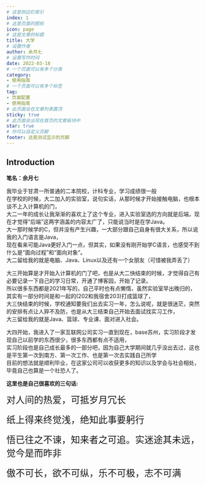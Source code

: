 ```yaml
---
# 这是侧边栏索引
index: 1
# 这是页面的图标
icon: page
# 这是文章的标题
title: 大学
# 设置作者
author: 余月七
# 设置写作时间
date: 2022-03-18
# 一个页面可以有多个分类
category:
- 使用指南
# 一个页面可以有多个标签
tag:
- 页面配置
- 使用指南
# 此页面会在文章列表置顶
sticky: true
# 此页面会出现在首页的文章板块中
star: true
# 你可以自定义页脚
footer: 这是测试显示的页脚
---
```


## Introduction

**笔名：余月七**

我毕业于甘肃一所普通的二本院校，计科专业，学习成绩很一般<br>
在学校的时候，大二加入的实验室，说句实话，从那时候才开始接触电脑，也根本谈不上入计算机的门，<br>
大二一年的成长让我渐渐的喜欢上了这个专业，进入实验室选的方向就是后端，现在才觉得“后端”这两字涵盖的内容太广了，只能说当时是在学Java。<br>
大一那时候学的C，但并没有产生兴趣，一大部分跟自己自身有很大关系，所以说我的入门语言是Java，<br>
现在看来可能Java更好入门一点，但其实，如果没有刚开始学C语言，也感受不到什么是“面向过程”和“面向对象”。<br>
大二留给我的就是电脑、Java、Linux以及还有一个女朋友（可惜被我弄丢了）<br>

大三开始算是才开始入计算机的门了吧，也是从大二快结束的时候，才觉得自己有必要记录一下自己的学习日常，开通了博客园，开始了记录。<br>
所以很多东西都是2021年写的，自己平时也有点懒惰，虽然实验室早出晚归的，其实有一部分时间是和一起的(202和我宿舍203)打成篮球了，<br>
大三快结束的时候，学校通知要我们出去实习一年，怎么说呢，就是很迷茫，突然的安排有点让人猝不及防，也是从大三结束自己开始去面试找实习工作，<br>
大三留给我的就是Java、篮球、专业课、面对进入社会。

大四开始，我进入了一家互联网公司实习一直到现在，base苏州，实习阶段才发现自己以前学的东西很少，很多东西都有点不适用，<br>
实习阶段也是自己成长最多的一部分吧，因为自己大学期间就几乎没出去过，这也是平生第一次到南方、第一次工作、也是第一次去实践自己所学<br>
目前的想法就是顺利毕业，在这家公司可以收获更多的知识以及学会与社会相处，毕竟自己也算是一个社恐人了。

**这里也是自己很喜欢的三句话:**

<font size=5>对人间的热爱，可抵岁月冗长</font><br>
<br>
<font size=5>纸上得来终觉浅，绝知此事要躬行</font><br>
<br>
<font size=5>悟已往之不谏，知来者之可追。实迷途其未远，觉今是而昨非</font><br>
<br>
<font size=5>傲不可长，欲不可纵，乐不可极，志不可满</font><br>

